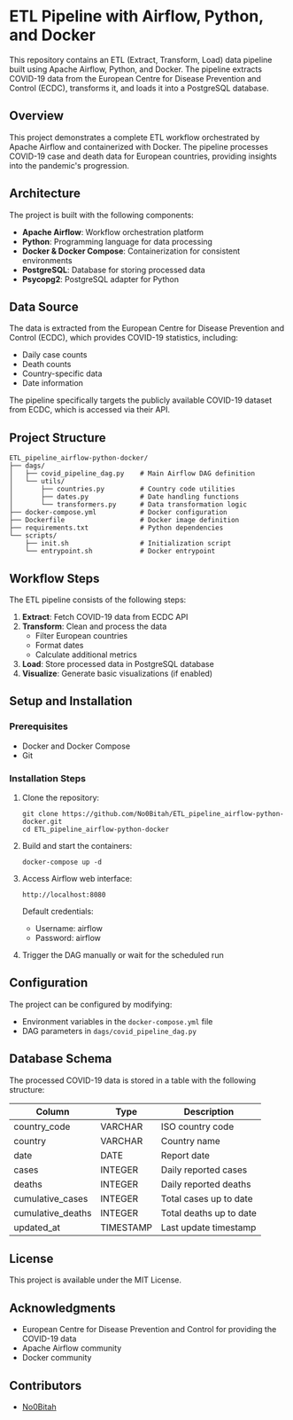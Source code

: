 # ETL Pipeline with Airflow, Python, and Docker

This repository contains an ETL (Extract, Transform, Load) data pipeline built using Apache Airflow, Python, and Docker. The pipeline extracts COVID-19 data from the European Centre for Disease Prevention and Control (ECDC), transforms it, and loads it into a PostgreSQL database.

## Overview

This project demonstrates a complete ETL workflow orchestrated by Apache Airflow and containerized with Docker. The pipeline processes COVID-19 case and death data for European countries, providing insights into the pandemic's progression.

## Architecture

The project is built with the following components:

- **Apache Airflow**: Workflow orchestration platform
- **Python**: Programming language for data processing
- **Docker & Docker Compose**: Containerization for consistent environments
- **PostgreSQL**: Database for storing processed data
- **Psycopg2**: PostgreSQL adapter for Python

## Data Source

The data is extracted from the European Centre for Disease Prevention and Control (ECDC), which provides COVID-19 statistics, including:

- Daily case counts
- Death counts
- Country-specific data
- Date information

The pipeline specifically targets the publicly available COVID-19 dataset from ECDC, which is accessed via their API.

## Project Structure

```
ETL_pipeline_airflow-python-docker/
├── dags/
│   ├── covid_pipeline_dag.py    # Main Airflow DAG definition
│   └── utils/
│       ├── countries.py         # Country code utilities
│       ├── dates.py             # Date handling functions
│       └── transformers.py      # Data transformation logic
├── docker-compose.yml           # Docker configuration
├── Dockerfile                   # Docker image definition
├── requirements.txt             # Python dependencies
└── scripts/
    ├── init.sh                  # Initialization script
    └── entrypoint.sh            # Docker entrypoint
```

## Workflow Steps

The ETL pipeline consists of the following steps:

1. **Extract**: Fetch COVID-19 data from ECDC API
2. **Transform**: Clean and process the data
   - Filter European countries
   - Format dates
   - Calculate additional metrics
3. **Load**: Store processed data in PostgreSQL database
4. **Visualize**: Generate basic visualizations (if enabled)

## Setup and Installation

### Prerequisites

- Docker and Docker Compose
- Git

### Installation Steps

1. Clone the repository:
   ```
   git clone https://github.com/No0Bitah/ETL_pipeline_airflow-python-docker.git
   cd ETL_pipeline_airflow-python-docker
   ```

2. Build and start the containers:
   ```
   docker-compose up -d
   ```

3. Access Airflow web interface:
   ```
   http://localhost:8080
   ```
   Default credentials:
   - Username: airflow
   - Password: airflow

4. Trigger the DAG manually or wait for the scheduled run

## Configuration

The project can be configured by modifying:

- Environment variables in the `docker-compose.yml` file
- DAG parameters in `dags/covid_pipeline_dag.py`

## Database Schema

The processed COVID-19 data is stored in a table with the following structure:

| Column        | Type    | Description                          |
|---------------|---------|--------------------------------------|
| country_code  | VARCHAR | ISO country code                     |
| country       | VARCHAR | Country name                         |
| date          | DATE    | Report date                          |
| cases         | INTEGER | Daily reported cases                 |
| deaths        | INTEGER | Daily reported deaths                |
| cumulative_cases | INTEGER | Total cases up to date            |
| cumulative_deaths | INTEGER | Total deaths up to date          |
| updated_at    | TIMESTAMP | Last update timestamp              |

## License

This project is available under the MIT License.

## Acknowledgments

- European Centre for Disease Prevention and Control for providing the COVID-19 data
- Apache Airflow community
- Docker community

## Contributors

- [No0Bitah](https://github.com/No0Bitah)
